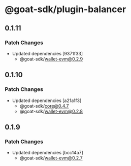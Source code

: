 # @goat-sdk/plugin-balancer

## 0.1.11

### Patch Changes

- Updated dependencies [9371f33]
  - @goat-sdk/wallet-evm@0.2.9

## 0.1.10

### Patch Changes

- Updated dependencies [a21a1f3]
  - @goat-sdk/core@0.4.7
  - @goat-sdk/wallet-evm@0.2.8

## 0.1.9

### Patch Changes

- Updated dependencies [bcc14a7]
  - @goat-sdk/wallet-evm@0.2.7
